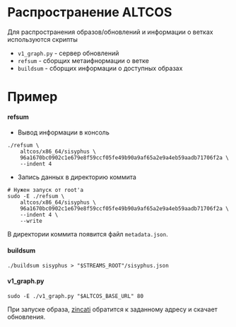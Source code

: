 # Распространение ALTCOS

Для распространения образов/обновлений и информации о ветках используются скрипты
* `v1_graph.py` - сервер обновлений
* `refsum` - сборщих метаифнормации о ветке
* `buildsum` - сборщих информации о доступных образах


# Пример

#### refsum

* Вывод информации в консоль
```shell
./refsum \
    altcos/x86_64/sisyphus \
    96a1670bc0902c1e679e8f59ccf05fe49b90a9af65a2e9a4eb59aadb71706f2a \
    --indent 4
```
* Запись данных в директорию коммита
```shell
# Нужен запуск от root'а
sudo -E ./refsum \
    altcos/x86_64/sisyphus \
    96a1670bc0902c1e679e8f59ccf05fe49b90a9af65a2e9a4eb59aadb71706f2a \
    --indent 4 \
    --write
```
В директории коммита появится файл `metadata.json`.

#### buildsum
```shell
./buildsum sisyphus > "$STREAMS_ROOT"/sisyphus.json
```


#### v1_graph.py
```shell
sudo -E ./v1_graph.py "$ALTCOS_BASE_URL" 80
```

При запуске образа, [zincati](https://coreos.github.io/zincati/) обратится к заданному адресу и скачает обновления.

